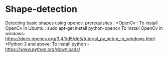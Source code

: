 # Shape-detection
Detecting basic shapes using opencv.
prerequisites :
*OpenCv : To install OpenCv in Ubuntu : sudo apt-get install python-opencv
          To install OpenCv in windows: https://docs.opencv.org/3.4.1/d5/de5/tutorial_py_setup_in_windows.html
*Python 3 and above:
          To install python - https://www.python.org/downloads/
          
